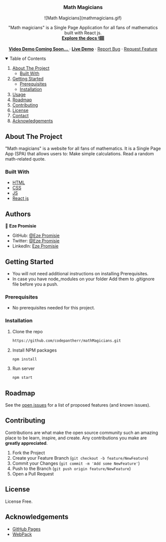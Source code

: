 <br />
<p align="center">

  <h3 align="center">Math Magicians</h3>

  <div align="center">
    ![Math Magicians](mathmagicians.gif)
  </div>

  <p align="center">
    "Math magicians" is a Single Page Application for all fans of mathematics built with React js.
    <br />
    <a href="#"><strong>Explore the docs 👇🏽</strong></a>
    <br />
    <br />
    <a href="#"> <strong>Video Demo Coming Soon...</strong> </a>
    ·
    <a href="https://mathmagic.netlify.app/"><strong>Live Demo</strong></a>
    ·
    <a href="https://github.com/codepantherr/mathMagicians/issues">Report Bug</a>
    ·
    <a href="https://github.com/codepantherr/mathMagicians/issues">Request Feature</a>
  </p>
</p>

<details open="open">
  <summary>Table of Contents</summary>
  <ol>
    <li>
      <a href="#about-the-project">About The Project</a>
      <ul>
        <li><a href="#built-with">Built With</a></li>
      </ul>
    </li>
    <li>
      <a href="#getting-started">Getting Started</a>
      <ul>
        <li><a href="#prerequisites">Prerequisites</a></li>
        <li><a href="#installation">Installation</a></li>
      </ul>
    </li>
    <li><a href="#usage">Usage</a></li>
    <li><a href="#roadmap">Roadmap</a></li>
    <li><a href="#contributing">Contributing</a></li>
    <li><a href="#license">License</a></li>
    <li><a href="#contact">Contact</a></li>
    <li><a href="#acknowledgements">Acknowledgements</a></li>
  </ol>
</details>

## About The Project

"Math magicians" is a website for all fans of mathematics. It is a Single Page App (SPA) that allows users to:
Make simple calculations.
Read a random math-related quote.

### Built With

- [HTML](https://www.w3schools.com/html/)
- [CSS](https://www.w3schools.com/css/)
- [JS](https://www.javascript.com/)
- [React js](https://www.reactjs.org)

## Authors
👤 **Eze Promisie**

- GitHub: [@Eze Promisie](https://github.com/codepantherr)
- Twitter: [@Eze Promisie](https://twitter.com/codepantherr)
- LinkedIn: [Eze Promisie](https://www.linkedin.com/in/promise-eze/)

## Getting Started

- You will not need additional instructions on installing Prerequisites.
- In case you have node_modules on your folder Add them to .gitignore file before you a push.

### Prerequisites

- No prerequisites needed for this project.

### Installation


1. Clone the repo
   ```sh
   https://github.com/codepantherr/mathMagicians.git
   ```

2. Install NPM packages
   ```sh
   npm install
   ```
3. Run server
   ```sh
   npm start
   ```

## Roadmap

See the [open issues](https://github.com/codepantherr/mathMagicians/issues) for a list of proposed features (and known issues).

## Contributing

Contributions are what make the open source community such an amazing place to be learn, inspire, and create. Any contributions you make are **greatly appreciated**.

1. Fork the Project
2. Create your Feature Branch (`git checkout -b feature/NewFeature`)
3. Commit your Changes (`git commit -m 'Add some NewFeature'`)
4. Push to the Branch (`git push origin feature/NewFeature`)
5. Open a Pull Request

## License

License Free.

## Acknowledgements

- [GitHub Pages](https://pages.github.com)
- [WebPack](https://webpack.js.org/)
